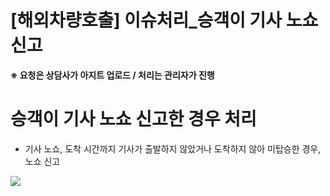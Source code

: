 # [해외차량호출] 이슈처리_승객이 기사 노쇼 신고

****※ 요청은 상담사가 아지트 업로드 / 처리는 관리자가 진행****

**승객이 기사 노쇼 신고한 경우 처리**
=======================

* 기사 노쇼, 도착 시간까지 기사가 출발하지 않았거나 도착하지 않아 미탑승한 경우, 노쇼 신고

![](https://kakaomobilitysupport.zendesk.com/hc/article_attachments/35377616608281)